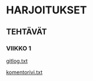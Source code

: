 # HARJOITUKSET
## TEHTÄVÄT
### VIIKKO 1
[gitlog.txt](https://github.com/Spirilo/harjoittelu/blob/master/laskarit/viikko1/gitlog.txt)

[komentorivi.txt](https://github.com/Spirilo/harjoittelu/blob/master/laskarit/viikko1/komentorivi.txt)
